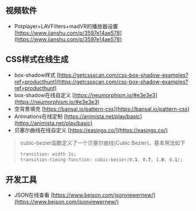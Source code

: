 ## **视频软件**
- Potplayer+LAVFilters+madVR的播放器设置 [https://www.jianshu.com/p/3597e14ae578](https://www.jianshu.com/p/3597e14ae578)

## **CSS样式在线生成**
- box-shadow样式 [https://getcssscan.com/css-box-shadow-examples?ref=producthunt](https://getcssscan.com/css-box-shadow-examples?ref=producthunt)
- box-shadow在线自定义 [https://neumorphism.io/#e3e3e3](https://neumorphism.io/#e3e3e3)
- 空背景填充 [https://bansal.io/pattern-css](https://bansal.io/pattern-css)
- Animations在线定制 [https://animista.net/play/basic](https://animista.net/play/basic)
- 贝塞尔曲线在线自定义 [https://easings.co/](https://easings.co/)
> cubic-bezier函数定义了一个贝塞尔曲线(Cubic Bezier)，基本用法如下
> ```css
> transition: width 2s;
> transition-timing-function: cubic-bezier(0.1, 0.7, 1.0, 0.1);
> ```

## **开发工具**
- JSON在线查看 [https://www.bejson.com/jsonviewernew/](https://www.bejson.com/jsonviewernew/)